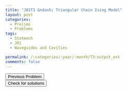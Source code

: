 ```yaml
---
title: "J01T3 &ndash; Triangular Chain Ising Model"
layout: post
categories:
  - Prelims
  - Problems
tags:
  - Statmech
  - J01
  - Waveguides and Cavities

permalink: /:categories/:year/:month/T3:output_ext
comments: false
---
```

<object data="2001J3T.pdf" type="application/pdf" width="100%" height="500"></object>

<div class='navbar'>
	<div float='left'><button onclick="window.location='T2.html'" >Previous Problem</button></div>
	<div float='center'><button onclick="window.location='https://princetonprelim.com/prelim/6/'">Check for solutions</button></div>
	<div float='right'><button onclick="window.location='M1.html'" style='visibility: hidden;'> Next Problem</button></div>
</div>

